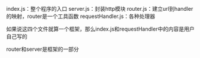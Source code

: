 index.js：整个程序的入口
server.js：封装http模块
router.js：建立url到handler的映射，router是一个工具函数
requestHandler.js：各种处理器

如果说这四个文件就算一个框架，那么index.js和requestHandler中的内容是用户自己写的

router和server是框架的一部分